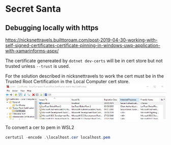 # Secret Santa

## Debugging locally with https
https://nicksnettravels.builttoroam.com/post-2019-04-30-working-with-self-signed-certificates-certificate-pinning-in-windows-uwp-application-with-xamarinforms-aspx/

The certificate genereated by `dotnet dev-certs` will be in cert store but not trusted unless `--trust` is used.

For the solution described in nicksnettravels to work the cert must be in the Trusted Root Certification in the Local Computer cert store. 
![Local Computer Cert Store](docs/images/Localhost_cert_LocalComputer_TRC.png)

To convert a cer to pem in WSL2

``` powershell
certutil -encode .\localhost.cer localhost.pem
```

